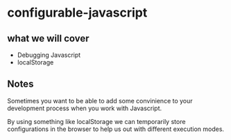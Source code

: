 # configurable-javascript

## what we will cover

* Debugging Javascript
* localStorage

## Notes

Sometimes you want to be able to add some convinience to your development
process when you work with Javascript.

By using something like localStorage we can temporarily store configurations
in the browser to help us out with different execution modes.
